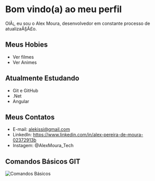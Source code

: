# Bom vindo(a) ao meu perfil


OlÃ¡, eu sou o Alex Moura, desenvolvedor em constante processo de atualizaÃ§Ã£o.

## Meus Hobies

- Ver filmes
- Ver Animes

## Atualmente Estudando

- Git e GitHub
- .Net
- Angular

## Meus Contatos

- E-mail: alekissi@gmail.com
- LinkedIn: https://www.linkedin.com/in/alex-pereira-de-moura-02372913b
- Instagem: @AlexMoura_Tech

## Comandos Básicos GIT

![Comandos Básicos](alekissi/img/electrocat.png)







